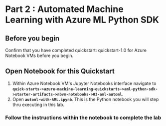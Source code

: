 # Part 2 : Automated Machine Learning with Azure ML Python SDK
## Before you begin

Confirm that you have completed quickstart: quickstart-1.0 for Azure Notebook VMs before you begin.

## Open Notebook for this Quickstart
1. Within Azure Notebook VM's Jupyter Notebooks interface navigate to **`quick-starts->azure-machine-learning-quickstarts->aml-python-sdk->starter-artifacts->nbvm-notebooks->03-aml-automl`**. 
2. Open **`automl-with-AML.ipynb`**. This is the Python notebook you will step thru executing in this lab.

### Follow the instructions within the notebook to complete the lab
